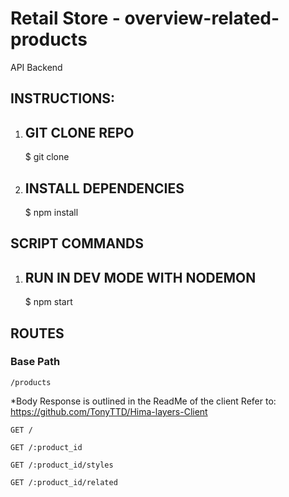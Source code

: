 # Retail Store - overview-related-products
API Backend

## INSTRUCTIONS:
1. ## GIT CLONE REPO
    $ git clone <repo name>
2. ## INSTALL DEPENDENCIES
    $ npm install

## SCRIPT COMMANDS
1. ## RUN IN DEV MODE WITH NODEMON
    $ npm start

## ROUTES
### Base Path
```httpg
/products
```
*Body Response is outlined in the ReadMe of the client
Refer to: https://github.com/TonyTTD/Hima-layers-Client
  
```httpg
GET /
```

```httpg
GET /:product_id
```

```httpg
GET /:product_id/styles
```
 
```httpg
GET /:product_id/related
```
